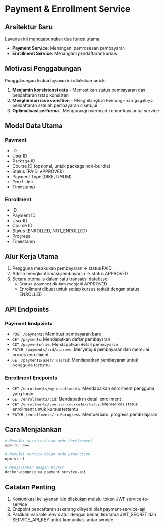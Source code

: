 # Payment & Enrollment Service

## Arsitektur Baru

Layanan ini menggabungkan dua fungsi utama:
- **Payment Service**: Menangani pemrosesan pembayaran
- **Enrollment Service**: Menangani pendaftaran kursus

## Motivasi Penggabungan

Penggabungan kedua layanan ini dilakukan untuk:
1. **Menjamin konsistensi data** - Memastikan status pembayaran dan pendaftaran tetap konsisten
2. **Menghindari race condition** - Menghilangkan kemungkinan gagalnya pendaftaran setelah pembayaran disetujui
3. **Optimalisasi performa** - Mengurangi overhead komunikasi antar service

## Model Data Utama

### Payment
- ID
- User ID
- Package ID
- Course ID (opsional, untuk package non-bundle)
- Status (PAID, APPROVED)
- Payment Type (DIKE, UMUM)
- Proof Link
- Timestamp

### Enrollment
- ID
- Payment ID
- User ID
- Course ID
- Status (ENROLLED, NOT_ENROLLED)
- Progress
- Timestamp

## Alur Kerja Utama

1. Pengguna melakukan pembayaran → status PAID
2. Admin mengkonfirmasi pembayaran → status APPROVED
3. Secara otomatis dalam satu transaksi database:
   - Status payment diubah menjadi APPROVED
   - Enrollment dibuat untuk setiap kursus terkait dengan status ENROLLED

## API Endpoints

### Payment Endpoints
- `POST /payments`: Membuat pembayaran baru
- `GET /payments`: Mendapatkan daftar pembayaran
- `GET /payments/:id`: Mendapatkan detail pembayaran
- `PATCH /payments/:id/approve`: Menyetujui pembayaran dan memulai proses enrollment
- `GET /payments/user/:userId`: Mendapatkan pembayaran untuk pengguna tertentu

### Enrollment Endpoints
- `GET /enrollments/my-enrollments`: Mendapatkan enrollment pengguna yang login
- `GET /enrollments/:id`: Mendapatkan detail enrollment
- `GET /enrollments/course/:courseId/status`: Memeriksa status enrollment untuk kursus tertentu
- `PATCH /enrollments/:id/progress`: Memperbarui progress pembelajaran

## Cara Menjalankan

```bash
# Memulai service dalam mode development
npm run dev

# Memulai service dalam mode production
npm start

# Menjalankan dengan Docker
docker-compose up payment-service-api
```

## Catatan Penting

1. Komunikasi ke layanan lain dilakukan melalui token JWT service-to-service
2. Endpoint pendaftaran sekarang dilayani oleh payment-service-api
3. Pastikan variable .env diatur dengan benar, terutama JWT_SECRET dan SERVICE_API_KEY untuk komunikasi antar service
